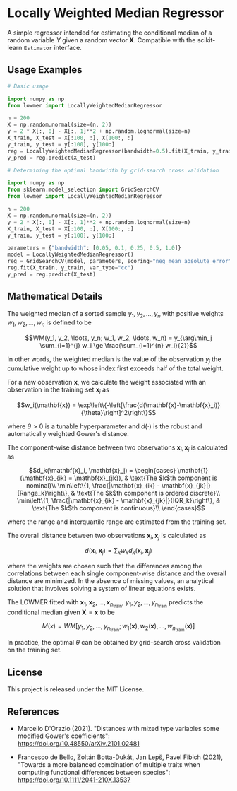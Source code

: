 # Locally Weighted Median Regressor

A simple regressor intended for estimating the conditional median of a random variable $Y$ given a random vector $\bm{X}$. Compatible with the scikit-learn `Estimator` interface.

## Usage Examples

```Python
# Basic usage

import numpy as np
from lowmer import LocallyWeightedMedianRegressor

n = 200
X = np.random.normal(size=(n, 2))
y = 2 * X[:, 0] - X[:, 1]**2 + np.random.lognormal(size=n)
X_train, X_test = X[:100, :], X[100:, :]
y_train, y_test = y[:100], y[100:]
reg = LocallyWeightedMedianRegressor(bandwidth=0.5).fit(X_train, y_train, var_type="cc")
y_pred = reg.predict(X_test)
```

```Python
# Determining the optimal bandwidth by grid-search cross validation

import numpy as np
from sklearn.model_selection import GridSearchCV
from lowmer import LocallyWeightedMedianRegressor

n = 200
X = np.random.normal(size=(n, 2))
y = 2 * X[:, 0] - X[:, 1]**2 + np.random.lognormal(size=n)
X_train, X_test = X[:100, :], X[100:, :]
y_train, y_test = y[:100], y[100:]

parameters = {"bandwidth": [0.05, 0.1, 0.25, 0.5, 1.0]}
model = LocallyWeightedMedianRegressor()
reg = GridSearchCV(model, parameters, scoring="neg_mean_absolute_error")
reg.fit(X_train, y_train, var_type="cc")
y_pred = reg.predict(X_test)
```

## Mathematical Details

The weighted median of a sorted sample $y_1, y_2, \ldots, y_n$ with positive weights $w_1, w_2, \ldots, w_n$ is defined to be
```math
WM(y_1, y_2, \ldots, y_n; w_1, w_2, \ldots, w_n) = y_{\arg\min_j \sum_{i=1}^{j} w_i \ge \frac{\sum_{i=1}^{n} w_i}{2}}
```
In other words, the weighted median is the value of the observation $y_j$ the cumulative weight up to whose index first exceeds half of the total weight.

For a new observation $\mathbf{x}$, we calculate the weight associated with an observation in the training set $\mathbf{x}_i$ as
```math
w_i(\mathbf{x}) = \exp\left\{-\left[\frac{d(\mathbf{x}-\mathbf{x}_i)}{\theta}\right]^2\right\}
```
where $\theta > 0$ is a tunable hyperparameter and $d(\cdot)$ is the robust and automatically weighted Gower's distance.

The component-wise distance between two observations $\mathbf{x}_i, \mathbf{x}_j$ is calculated as
```math
d_k(\mathbf{x}_i, \mathbf{x}_j) = \begin{cases}
    \mathbf{1}(\mathbf{x}_{ik} = \mathbf{x}_{jk}), & \text{The $k$th component is nominal}\\
    \min\left\{1, \frac{|\mathbf{x}_{ik} - \mathbf{x}_{jk}|}{Range_k}\right\}, & \text{The $k$th component is ordered discrete}\\
    \min\left\{1, \frac{|\mathbf{x}_{ik} - \mathbf{x}_{jk}|}{IQR_k}\right\}, & \text{The $k$th component is continuous}\\
\end{cases}
```
where the range and interquartile range are estimated from the training set.

The overall distance between two observations $\mathbf{x}_i, \mathbf{x}_j$ is calculated as
```math
d(\mathbf{x}_i, \mathbf{x}_j) = \sum_k w_k d_k(\mathbf{x}_i, \mathbf{x}_j)
```
where the weights are chosen such that the differences among the correlations between each single component-wise distance and the overall distance are minimized.
In the absence of missing values, an analytical solution that involves solving a system of linear equations exists.

The LOWMER fitted with $\mathbf{x}_1, \mathbf{x}_2, \ldots, \mathbf{x}_{n_{\text{train}}}$, $y_1, y_2, \ldots, y_{n_{\text{train}}}$ predicts the conditional median given $\mathbf{X}=\mathbf{x}$ to be
```math
M(x) = WM[y_1, y_2, \ldots, y_{n_{\text{train}}}; w_1(\mathbf{x}), w_2(\mathbf{x}), \ldots, w_{n_{\text{train}}}(\mathbf{x})]
```

In practice, the optimal $\theta$ can be obtained by grid-search cross validation on the training set.

## License

This project is released under the MIT License.


## References

- Marcello D'Orazio (2021). "Distances with mixed type variables some modified Gower's coefficients": https://doi.org/10.48550/arXiv.2101.02481

- Francesco de Bello, Zoltán Botta-Dukát, Jan Lepš, Pavel Fibich (2021), "Towards a more balanced combination of multiple traits when computing functional differences between species": https://doi.org/10.1111/2041-210X.13537